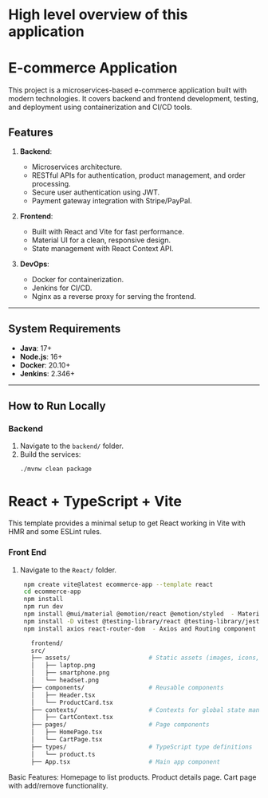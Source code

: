 # High level overview of this application
# E-commerce Application

This project is a microservices-based e-commerce application built with modern technologies. It covers backend and frontend development, testing, and deployment using containerization and CI/CD tools.

## **Features**
1. **Backend**:
   - Microservices architecture.
   - RESTful APIs for authentication, product management, and order processing.
   - Secure user authentication using JWT.
   - Payment gateway integration with Stripe/PayPal.

2. **Frontend**:
   - Built with React and Vite for fast performance.
   - Material UI for a clean, responsive design.
   - State management with React Context API.

3. **DevOps**:
   - Docker for containerization.
   - Jenkins for CI/CD.
   - Nginx as a reverse proxy for serving the frontend.

---

## **System Requirements**
- **Java**: 17+
- **Node.js**: 16+
- **Docker**: 20.10+
- **Jenkins**: 2.346+

---

## **How to Run Locally**

### **Backend**
1. Navigate to the `backend/` folder.
2. Build the services:
   ```bash
   ./mvnw clean package


# React + TypeScript + Vite

This template provides a minimal setup to get React working in Vite with HMR and some ESLint rules.

### **Front End**
1. Navigate to the `React/` folder.
   ```bash
    npm create vite@latest ecommerce-app --template react
    cd ecommerce-app
    npm install
    npm run dev
    npm install @mui/material @emotion/react @emotion/styled  - Material UI
    npm install -D vitest @testing-library/react @testing-library/jest-dom @vitejs/plugin-react
    npm install axios react-router-dom  - Axios and Routing component

      frontend/
      src/
      ├── assets/                      # Static assets (images, icons, etc.)
      │   ├── laptop.png
      │   ├── smartphone.png
      │   └── headset.png
      ├── components/                  # Reusable components
      │   ├── Header.tsx
      │   └── ProductCard.tsx
      ├── contexts/                    # Contexts for global state management
      │   ├── CartContext.tsx
      ├── pages/                       # Page components
      │   ├── HomePage.tsx
      │   └── CartPage.tsx
      ├── types/                       # TypeScript type definitions
      │   └── product.ts
      ├── App.tsx                      # Main app component

Basic Features:
Homepage to list products.
Product details page.
Cart page with add/remove functionality.